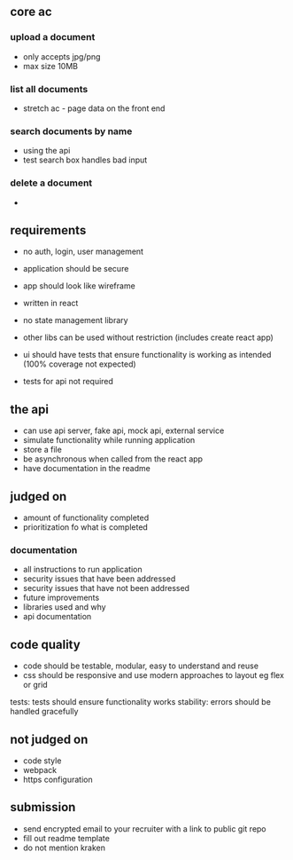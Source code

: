 
## core ac
### upload a document
+ only accepts jpg/png
+ max size 10MB

### list all documents
- stretch ac - page data on the front end 

### search documents by name
- using the api
- test search box handles bad input 

### delete a document
- 

## requirements
- no auth, login, user management
- application should be secure

- app should look like wireframe
- written in react
- no state management library
- other libs can be used without restriction (includes create react app)
- ui should have tests that ensure functionality is working as intended (100% coverage not expected)
- tests for api not required

## the api
- can use api server, fake api, mock api, external service
- simulate functionality while running application
- store a file
- be asynchronous when called from the react app
- have documentation in the readme

## judged on
- amount of functionality completed
- prioritization fo what is completed

### documentation
- all instructions to run application
- security issues that have been addressed
- security issues that have not been addressed
- future improvements
- libraries used and why
- api documentation

## code quality
- code should be testable, modular, easy to understand and reuse
- css should be responsive and use modern approaches to layout eg flex or grid

tests: tests should ensure functionality works
stability: errors should be handled gracefully

## not judged on
- code style
- webpack
- https configuration

## submission
- send encrypted email to your recruiter with a link to public git repo
- fill out readme template
- do not mention kraken
